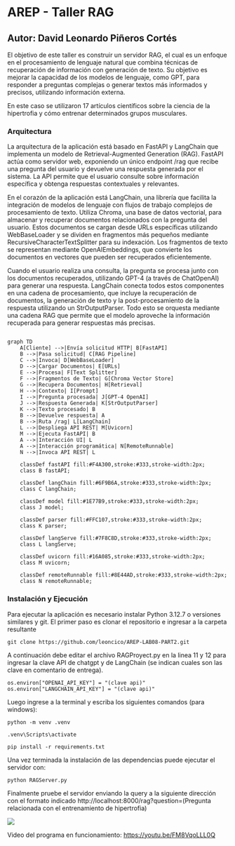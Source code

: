 # AREP - Taller RAG
## Autor: David Leonardo Piñeros Cortés

El objetivo de este taller es construir un servidor RAG, el cual es un enfoque en el procesamiento de lenguaje natural que combina técnicas de recuperación de información con generación de texto. Su objetivo es mejorar la capacidad de los modelos de lenguaje, como GPT, para responder a preguntas complejas o generar textos más informados y precisos, utilizando información externa.

En este caso se utilizaron 17 artículos científicos sobre la ciencia de la hipertrofia y cómo entrenar determinados grupos musculares.

### Arquitectura

La arquitectura de la aplicación está basado en FastAPI y LangChain que implementa un modelo de Retrieval-Augmented Generation (RAG). FastAPI actúa como servidor web, exponiendo un único endpoint /rag que recibe una pregunta del usuario y devuelve una respuesta generada por el sistema. La API permite que el usuario consulte sobre información específica y obtenga respuestas contextuales y relevantes.

En el corazón de la aplicación está LangChain, una librería que facilita la integración de modelos de lenguaje con flujos de trabajo complejos de procesamiento de texto. Utiliza Chroma, una base de datos vectorial, para almacenar y recuperar documentos relacionados con la pregunta del usuario. Estos documentos se cargan desde URLs específicas utilizando WebBaseLoader y se dividen en fragmentos más pequeños mediante RecursiveCharacterTextSplitter para su indexación. Los fragmentos de texto se representan mediante OpenAIEmbeddings, que convierte los documentos en vectores que pueden ser recuperados eficientemente.

Cuando el usuario realiza una consulta, la pregunta se procesa junto con los documentos recuperados, utilizando GPT-4 (a través de ChatOpenAI) para generar una respuesta. LangChain conecta todos estos componentes en una cadena de procesamiento, que incluye la recuperación de documentos, la generación de texto y la post-procesamiento de la respuesta utilizando un StrOutputParser. Todo esto se orquesta mediante una cadena RAG que permite que el modelo aproveche la información recuperada para generar respuestas más precisas.

```mermaid

graph TD
    A[Cliente] -->|Envía solicitud HTTP| B[FastAPI]
    B -->|Pasa solicitud| C[RAG Pipeline]
    C -->|Invoca| D[WebBaseLoader]
    D -->|Cargar Documentos| E[URLs]
    E -->|Procesa| F[Text Splitter]
    F -->|Fragmentos de Texto| G[Chroma Vector Store]
    G -->|Recupera Documentos| H[Retrieval]
    H -->|Contexto| I[Prompt]
    I -->|Pregunta procesada| J[GPT-4 OpenAI]
    J -->|Respuesta Generada| K[StrOutputParser]
    K -->|Texto procesado| B
    B -->|Devuelve respuesta| A
    B -->|Ruta /rag| L[LangChain]
    L -->|Despliega API REST| M[Uvicorn]
    M -->|Ejecuta FastAPI| B
    A -->|Interacción UI| L
    A -->|Interacción programática| N[RemoteRunnable]
    N -->|Invoca API REST| L

    classDef fastAPI fill:#F4A300,stroke:#333,stroke-width:2px;
    class B fastAPI;
    
    classDef langChain fill:#6F9B6A,stroke:#333,stroke-width:2px;
    class C langChain;
    
    classDef model fill:#1E77B9,stroke:#333,stroke-width:2px;
    class J model;
    
    classDef parser fill:#FFC107,stroke:#333,stroke-width:2px;
    class K parser;
    
    classDef langServe fill:#7F8C8D,stroke:#333,stroke-width:2px;
    class L langServe;
    
    classDef uvicorn fill:#16A085,stroke:#333,stroke-width:2px;
    class M uvicorn;
    
    classDef remoteRunnable fill:#8E44AD,stroke:#333,stroke-width:2px;
    class N remoteRunnable;
```

### Instalación y Ejecución
Para ejecutar la aplicación es necesario instalar Python 3.12.7 o versiones similares y git. El primer paso es clonar el repositorio e ingresar a la carpeta resultante

```
git clone https://github.com/leoncico/AREP-LAB08-PART2.git
````

A continuación debe editar el archivo RAGProyect.py en la linea 11 y 12 para ingresar la clave API de chatgpt y de LangChain (se indican cuales son las clave en comentario de entrega).

```
os.environ["OPENAI_API_KEY"] = "(clave api)"
os.environ["LANGCHAIN_API_KEY"] = "(clave api)"
```

Luego ingrese a la terminal y escriba los siguientes comandos (para windows):

```
python -m venv .venv
```

```
.venv\Scripts\activate
```

```
pip install -r requirements.txt
```

Una vez terminada la instalación de las dependencias puede ejecutar el servidor con:

```
python RAGServer.py
```

Finalmente pruebe el servidor enviando la query a la siguiente dirección con el formato indicado http://localhost:8000/rag?question=(Pregunta relacionada con el entrenamiento de hipertrofia)

![](img/01.PNG)

Video del programa en funcionamiento: https://youtu.be/FM8VqoLLL0Q